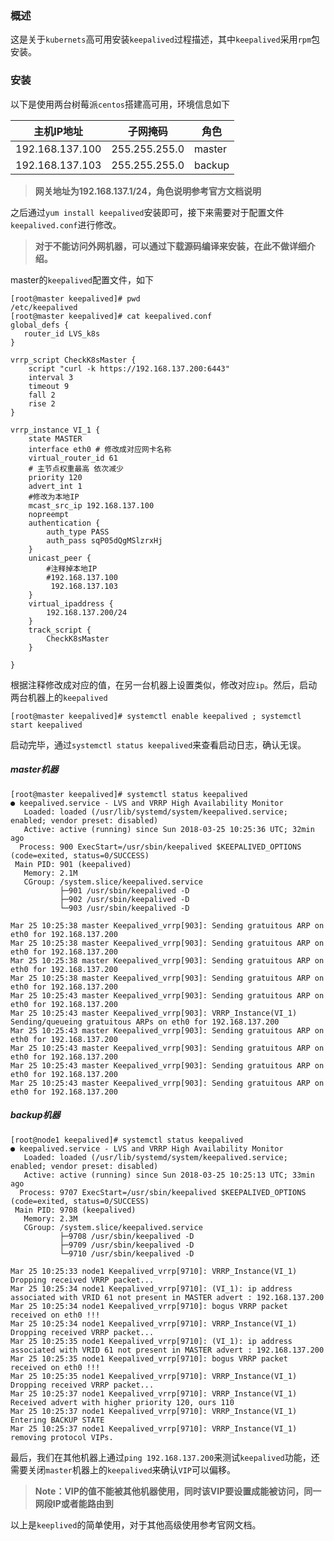 ### 概述

这是关于`kubernets`高可用安装`keepalived`过程描述，其中`keepalived`采用`rpm`包安装。

### 安装

以下是使用两台树莓派`centos`搭建高可用，环境信息如下

| 主机IP地址          | 子网掩码          | 角色     |
| --------------- | ------------- | ------ |
| 192.168.137.100 | 255.255.255.0 | master |
| 192.168.137.103 | 255.255.255.0 | backup |

> **网关地址为192.168.137.1/24，角色说明参考官方文档说明**

之后通过`yum install keepalived`安装即可，接下来需要对于配置文件`keepalived.conf`进行修改。

> **对于不能访问外网机器，可以通过下载源码编译来安装，在此不做详细介绍。**

master的`keepalived`配置文件，如下

```shell
[root@master keepalived]# pwd
/etc/keepalived
[root@master keepalived]# cat keepalived.conf
global_defs {
   router_id LVS_k8s
}

vrrp_script CheckK8sMaster {
    script "curl -k https://192.168.137.200:6443"
    interval 3
    timeout 9
    fall 2
    rise 2
}

vrrp_instance VI_1 {
    state MASTER
    interface eth0 # 修改成对应网卡名称
    virtual_router_id 61
    # 主节点权重最高 依次减少
    priority 120
    advert_int 1
    #修改为本地IP
    mcast_src_ip 192.168.137.100
    nopreempt
    authentication {
        auth_type PASS
        auth_pass sqP05dQgMSlzrxHj
    }
    unicast_peer {
        #注释掉本地IP
        #192.168.137.100
         192.168.137.103
    }
    virtual_ipaddress {
        192.168.137.200/24
    }
    track_script {
        CheckK8sMaster
    }

}
```

根据注释修改成对应的值，在另一台机器上设置类似，修改对应`ip`。然后，启动两台机器上的`keepalived`

```shell
[root@master keepalived]# systemctl enable keepalived ; systemctl start keepalived
```

启动完毕，通过`systemctl status keepalived`来查看启动日志，确认无误。

##### master机器

```shell
[root@master keepalived]# systemctl status keepalived
● keepalived.service - LVS and VRRP High Availability Monitor
   Loaded: loaded (/usr/lib/systemd/system/keepalived.service; enabled; vendor preset: disabled)
   Active: active (running) since Sun 2018-03-25 10:25:36 UTC; 32min ago
  Process: 900 ExecStart=/usr/sbin/keepalived $KEEPALIVED_OPTIONS (code=exited, status=0/SUCCESS)
 Main PID: 901 (keepalived)
   Memory: 2.1M
   CGroup: /system.slice/keepalived.service
           ├─901 /usr/sbin/keepalived -D
           ├─902 /usr/sbin/keepalived -D
           └─903 /usr/sbin/keepalived -D

Mar 25 10:25:38 master Keepalived_vrrp[903]: Sending gratuitous ARP on eth0 for 192.168.137.200
Mar 25 10:25:38 master Keepalived_vrrp[903]: Sending gratuitous ARP on eth0 for 192.168.137.200
Mar 25 10:25:38 master Keepalived_vrrp[903]: Sending gratuitous ARP on eth0 for 192.168.137.200
Mar 25 10:25:38 master Keepalived_vrrp[903]: Sending gratuitous ARP on eth0 for 192.168.137.200
Mar 25 10:25:43 master Keepalived_vrrp[903]: Sending gratuitous ARP on eth0 for 192.168.137.200
Mar 25 10:25:43 master Keepalived_vrrp[903]: VRRP_Instance(VI_1) Sending/queueing gratuitous ARPs on eth0 for 192.168.137.200
Mar 25 10:25:43 master Keepalived_vrrp[903]: Sending gratuitous ARP on eth0 for 192.168.137.200
Mar 25 10:25:43 master Keepalived_vrrp[903]: Sending gratuitous ARP on eth0 for 192.168.137.200
Mar 25 10:25:43 master Keepalived_vrrp[903]: Sending gratuitous ARP on eth0 for 192.168.137.200
Mar 25 10:25:43 master Keepalived_vrrp[903]: Sending gratuitous ARP on eth0 for 192.168.137.200
```

##### backup机器

```shell
[root@node1 keepalived]# systemctl status keepalived
● keepalived.service - LVS and VRRP High Availability Monitor
   Loaded: loaded (/usr/lib/systemd/system/keepalived.service; enabled; vendor preset: disabled)
   Active: active (running) since Sun 2018-03-25 10:25:13 UTC; 33min ago
  Process: 9707 ExecStart=/usr/sbin/keepalived $KEEPALIVED_OPTIONS (code=exited, status=0/SUCCESS)
 Main PID: 9708 (keepalived)
   Memory: 2.3M
   CGroup: /system.slice/keepalived.service
           ├─9708 /usr/sbin/keepalived -D
           ├─9709 /usr/sbin/keepalived -D
           └─9710 /usr/sbin/keepalived -D

Mar 25 10:25:33 node1 Keepalived_vrrp[9710]: VRRP_Instance(VI_1) Dropping received VRRP packet...
Mar 25 10:25:34 node1 Keepalived_vrrp[9710]: (VI_1): ip address associated with VRID 61 not present in MASTER advert : 192.168.137.200
Mar 25 10:25:34 node1 Keepalived_vrrp[9710]: bogus VRRP packet received on eth0 !!!
Mar 25 10:25:34 node1 Keepalived_vrrp[9710]: VRRP_Instance(VI_1) Dropping received VRRP packet...
Mar 25 10:25:35 node1 Keepalived_vrrp[9710]: (VI_1): ip address associated with VRID 61 not present in MASTER advert : 192.168.137.200
Mar 25 10:25:35 node1 Keepalived_vrrp[9710]: bogus VRRP packet received on eth0 !!!
Mar 25 10:25:35 node1 Keepalived_vrrp[9710]: VRRP_Instance(VI_1) Dropping received VRRP packet...
Mar 25 10:25:37 node1 Keepalived_vrrp[9710]: VRRP_Instance(VI_1) Received advert with higher priority 120, ours 110
Mar 25 10:25:37 node1 Keepalived_vrrp[9710]: VRRP_Instance(VI_1) Entering BACKUP STATE
Mar 25 10:25:37 node1 Keepalived_vrrp[9710]: VRRP_Instance(VI_1) removing protocol VIPs.
```

最后，我们在其他机器上通过`ping 192.168.137.200`来测试`keepalived`功能，还需要关闭`master`机器上的`keepalived`来确认`VIP`可以偏移。

> **Note：VIP的值不能被其他机器使用，同时该VIP要设置成能被访问，同一网段IP或者能路由到**

以上是`keeplived`的简单使用，对于其他高级使用参考官网文档。